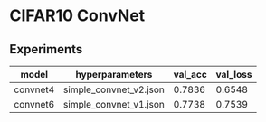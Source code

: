 # CIFAR10 ConvNet


## Experiments

|   model|        hyperparameters | val_acc | val_loss |
| ------ | ---------------------- | ------- | -------- |
|convnet4| simple_convnet_v2.json| 0.7836| 0.6548| 
|convnet6 | simple_convnet_v1.json|0.7738| 0.7539
